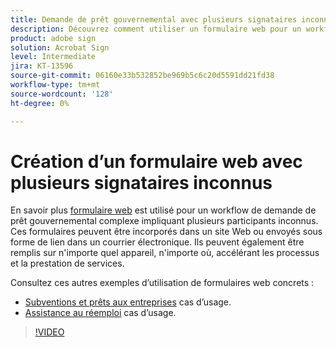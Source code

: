 ```yaml
---
title: Demande de prêt gouvernemental avec plusieurs signataires inconnus
description: Découvrez comment utiliser un formulaire web pour un workflow complexe de demande de prêt gouvernemental impliquant plusieurs participants inconnus
product: adobe sign
solution: Acrobat Sign
level: Intermediate
jira: KT-13596
source-git-commit: 06160e33b532852be969b5c6c20d5591dd21fd38
workflow-type: tm+mt
source-wordcount: '128'
ht-degree: 0%

---
```


# Création d’un formulaire web avec plusieurs signataires inconnus

En savoir plus [formulaire web](../sign-advanced-users/webform.md) est utilisé pour un workflow de demande de prêt gouvernemental complexe impliquant plusieurs participants inconnus. Ces formulaires peuvent être incorporés dans un site Web ou envoyés sous forme de lien dans un courrier électronique. Ils peuvent également être remplis sur n&#39;importe quel appareil, n&#39;importe où, accélérant les processus et la prestation de services.

Consultez ces autres exemples d’utilisation de formulaires web concrets :

* [Subventions et prêts aux entreprises](https://experienceleague.adobe.com/docs/document-cloud-learn/sign-learning-hub/expand/recipes/gov/usecasegovgrants.html?lang=en) cas d’usage.
* [Assistance au réemploi](https://experienceleague.adobe.com/docs/document-cloud-learn/sign-learning-hub/expand/recipes/gov/usecasegovreemployment.html?lang=en) cas d’usage.

>[!VIDEO](https://video.tv.adobe.com/v/3421619?quality=12&learn=on&hidetitle=true)
